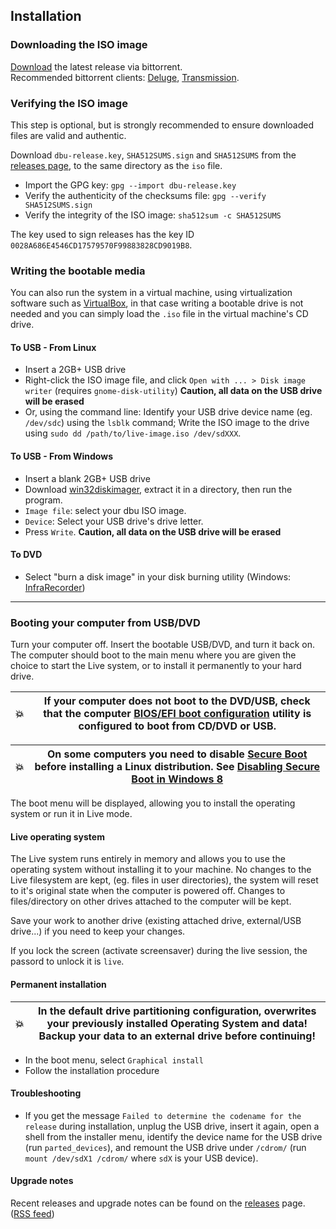 ## Installation

### Downloading the ISO image

[Download](https://github.com/nodiscc/dbu/releases) the latest release via bittorrent.  
Recommended bittorrent clients: [Deluge](http://www.deluge-torrent.org/), [Transmission](https://transmissionbt.com/).


### Verifying the ISO image

This step is optional, but is strongly recommended to ensure downloaded files are valid and authentic.

Download `dbu-release.key`, `SHA512SUMS.sign` and `SHA512SUMS` from the [releases page](https://github.com/nodiscc/dbu/releases), to the same directory as the `iso` file.

 * Import the GPG key: `gpg --import dbu-release.key`
 * Verify the authenticity of the checksums file: `gpg --verify SHA512SUMS.sign`
 * Verify the integrity of the ISO image: `sha512sum -c SHA512SUMS`

The key used to sign releases has the key ID `0028A686E4546CD17579570F99883828CD9019B8`.


### Writing the bootable media

You can also run the system in a virtual machine, using virtualization software such as [VirtualBox](https://www.virtualbox.org), in that case writing a bootable drive is not needed and you can simply load the `.iso` file in the virtual machine's CD drive.


#### To USB - From Linux

  * Insert a 2GB+ USB drive
  * Right-click the ISO image file, and click `Open with ... > Disk image writer` (requires `gnome-disk-utility`) **Caution, all data on the USB drive will be erased**
  * Or, using the command line: Identify your USB drive device name (eg. `/dev/sdc`) using the `lsblk` command; Write the ISO image to the drive using `sudo dd /path/to/live-image.iso /dev/sdXXX`.


#### To USB - From Windows

  * Insert a blank 2GB+ USB drive
  * Download [win32diskimager](http://sourceforge.net/projects/win32diskimager/files/latest/download), extract it in a directory, then run the program.
  * `Image file`: select your dbu ISO image.
  * `Device`: Select your USB drive's drive letter.
  * Press `Write`. **Caution, all data on the USB drive will be erased**


#### To DVD

  * Select "burn a disk image" in your disk burning utility (Windows: [InfraRecorder](http://infrarecorder.org/?page_id=5))

------------------------------------------

### Booting your computer from USB/DVD

Turn your computer off. Insert the bootable USB/DVD, and turn it back on. The
computer should boot to the main menu where you are given the choice to start the
Live system, or to install it permanently to your hard drive.

| 💥 | If your computer does not boot to the DVD/USB, check that the computer [BIOS/EFI boot configuration](http://www.makeuseof.com/tag/enter-bios-computer/) utility is configured to boot from CD/DVD or USB. |
|---------|---------|

| 💥 | On some computers you need to disable [Secure Boot](https://en.wikipedia.org/wiki/Unified_Extensible_Firmware_Interface#Secure_boot) before installing a Linux distribution. See **[Disabling Secure Boot in Windows 8](disable-secure-boot.md)** |
|---------|---------|

The boot menu will be displayed, allowing you to install the operating system or run it in Live mode.


#### Live operating system

The Live system runs entirely in memory and allows you to use the operating system
without installing it to your machine. No changes to the Live filesystem are kept,
(eg. files in user directories), the system will reset to it's original state
when the computer is powered off. Changes to files/directory on other drives attached
to the computer will be kept.

Save your work to another drive (existing attached drive, external/USB drive...) if you 
need to keep your changes.

If you lock the screen (activate screensaver) during the live session, the passord to 
unlock it is `live`.


#### Permanent installation

| 💥 | In the default drive partitioning configuration, overwrites your previously installed Operating System and data! Backup your data to an external drive before continuing! |
|---------|---------|

 * In the boot menu, select `Graphical install`
 * Follow the installation procedure


#### Troubleshooting

 * If you get the message `Failed to determine the codename for the release` during installation, unplug the USB drive, insert it again, open a shell from the installer menu, identify the device name for the USB drive (run `parted_devices`), and remount the USB drive under `/cdrom/` (run `mount /dev/sdX1 /cdrom/` where `sdX` is your USB device).


#### Upgrade notes

Recent releases and upgrade notes can be found on the [releases](https://github.com/nodiscc/dbu/releases) page. ([RSS feed](https://github.com/nodiscc/dbu/releases.atom))

